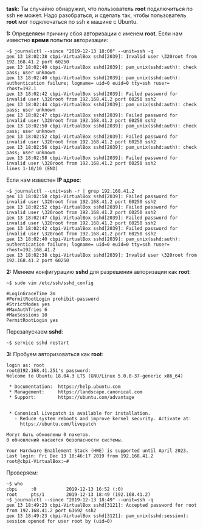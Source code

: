 **task:**
Ты случайно обнаружил, что пользователь **root** подключиться по ssh не может. Надо разобраться, и сделать так, чтобы пользователь **root** мог подключаться по ssh к машине с Ubuntu.

**1:**
Определяем причину сбоя авторизации с именем **root**.
Если нам известно **время** попытки авторизации:

```ShellSession
~$ journalctl --since "2019-12-13 18:00" --unit=ssh -q
дек 13 18:02:38 cbpi-VirtualBox sshd[2039]: Invalid user \320root from 192.168.41.2 port 60250
дек 13 18:02:40 cbpi-VirtualBox sshd[2039]: pam_unix(sshd:auth): check pass; user unknown
дек 13 18:02:40 cbpi-VirtualBox sshd[2039]: pam_unix(sshd:auth): authentication failure; logname= uid=0 euid=0 tty=ssh ruser= rhost=192.1
дек 13 18:02:42 cbpi-VirtualBox sshd[2039]: Failed password for invalid user \320root from 192.168.41.2 port 60250 ssh2
дек 13 18:02:44 cbpi-VirtualBox sshd[2039]: pam_unix(sshd:auth): check pass; user unknown
дек 13 18:02:47 cbpi-VirtualBox sshd[2039]: Failed password for invalid user \320root from 192.168.41.2 port 60250 ssh2
дек 13 18:02:50 cbpi-VirtualBox sshd[2039]: pam_unix(sshd:auth): check pass; user unknown
дек 13 18:02:52 cbpi-VirtualBox sshd[2039]: Failed password for invalid user \320root from 192.168.41.2 port 60250 ssh2
дек 13 18:02:56 cbpi-VirtualBox sshd[2039]: pam_unix(sshd:auth): check pass; user unknown
дек 13 18:02:58 cbpi-VirtualBox sshd[2039]: Failed password for invalid user \320root from 192.168.41.2 port 60250 ssh2
lines 1-10/10 (END)
```

Если нам известен **IP адрес**:

```ShellSession
~$ journalctl --unit=ssh -r | grep 192.168.41.2
дек 13 18:02:58 cbpi-VirtualBox sshd[2039]: Failed password for invalid user \320root from 192.168.41.2 port 60250 ssh2
дек 13 18:02:52 cbpi-VirtualBox sshd[2039]: Failed password for invalid user \320root from 192.168.41.2 port 60250 ssh2
дек 13 18:02:47 cbpi-VirtualBox sshd[2039]: Failed password for invalid user \320root from 192.168.41.2 port 60250 ssh2
дек 13 18:02:42 cbpi-VirtualBox sshd[2039]: Failed password for invalid user \320root from 192.168.41.2 port 60250 ssh2
дек 13 18:02:40 cbpi-VirtualBox sshd[2039]: pam_unix(sshd:auth): authentication failure; logname= uid=0 euid=0 tty=ssh ruser= rhost=192.168.41.2
дек 13 18:02:38 cbpi-VirtualBox sshd[2039]: Invalid user \320root from 192.168.41.2 port 60250
```

**2:**
Меняем конфигурацию **sshd** для разрешения авторизации как **root**:

```ShellSession
~$ sudo vim /etc/ssh/sshd_config
```

```vim
#LoginGraceTime 2m
#PermitRootLogin prohibit-password
#StrictModes yes
#MaxAuthTries 6
#MaxSessions 10
PermitRootLogin yes
```

Перезапускаем **sshd**:

```ShellSession
~$ service sshd restart
```

**3:**
Пробуем авторизоваться как **root**:

```console
login as: root
root@192.168.41.251's password:
Welcome to Ubuntu 18.04.3 LTS (GNU/Linux 5.0.0-37-generic x86_64)

 * Documentation:  https://help.ubuntu.com
 * Management:     https://landscape.canonical.com
 * Support:        https://ubuntu.com/advantage


 * Canonical Livepatch is available for installation.
   - Reduce system reboots and improve kernel security. Activate at:
     https://ubuntu.com/livepatch

Могут быть обновлены 0 пакетов.
0 обновлений касаются безопасности системы.

Your Hardware Enablement Stack (HWE) is supported until April 2023.
Last login: Fri Dec 13 18:46:17 2019 from 192.168.41.2
root@cbpi-VirtualBox:~#
```

Проверяем:

```ShellSession
~$ who
cbpi     :0           2019-12-13 16:52 (:0)
root     pts/1        2019-12-13 18:49 (192.168.41.2)
~$ journalctl --since "2019-12-13 18:49" --unit=ssh -q
дек 13 18:49:23 cbpi-VirtualBox sshd[3121]: Accepted password for root from 192.168.41.2 port 63692 ssh2
дек 13 18:49:23 cbpi-VirtualBox sshd[3121]: pam_unix(sshd:session): session opened for user root by (uid=0)
```
